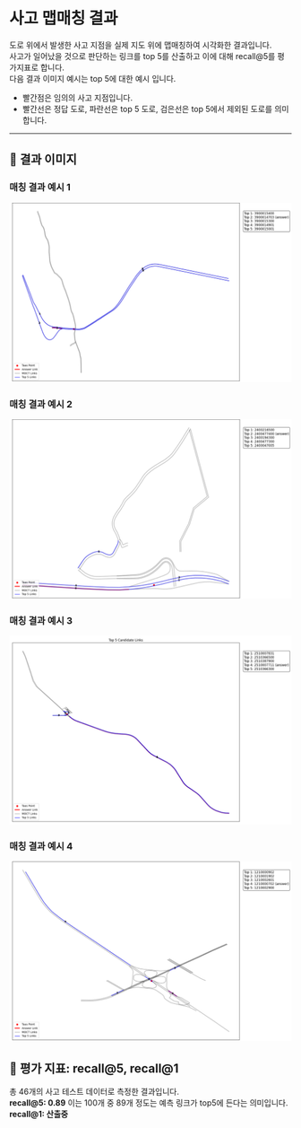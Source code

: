 # 사고 맵매칭 결과

도로 위에서 발생한 사고 지점을 실제 지도 위에 맵매칭하여 시각화한 결과입니다.  
사고가 일어났을 것으로 판단하는 링크를 top 5를 산출하고 이에 대해 recall@5를 평가지표로 합니다.  
다음 결과 이미지 예시는 top 5에 대한 예시 입니다.  

- 빨간점은 임의의 사고 지점입니다.  
- 빨간선은 정답 도로, 파란선은 top 5 도로, 검은선은 top 5에서 제외된 도로를 의미합니다.  
---

## 📍 결과 이미지

### 매칭 결과 예시 1
![Case 1](assets/case1.png)

### 매칭 결과 예시 2
![Case 2](assets/case2.png)

### 매칭 결과 예시 3
![Case 3](assets/case3.png)

### 매칭 결과 예시 4
![Case 4](assets/case4.png)

## 📍 평가 지표: recall@5, recall@1

총 46개의 사고 테스트 데이터로 측정한 결과입니다.  
**recall@5: 0.89** 이는 100개 중 89개 정도는 예측 링크가 top5에 든다는 의미입니다.
**recall@1: 산출중** 